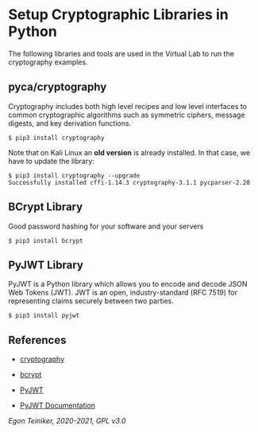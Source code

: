 # Setup Cryptographic Libraries in Python

The following libraries and tools are used in the Virtual Lab to run the cryptography examples.

## pyca/cryptography
Cryptography  includes both high level recipes and low level interfaces to common cryptographic algorithms such as symmetric ciphers, message digests, and key derivation functions.
```
$ pip3 install cryptography
```

Note that on Kali Linux an **old version** is already installed.
In that case, we have to update the library:
```
$ pip3 install cryptography --upgrade
Successfully installed cffi-1.14.3 cryptography-3.1.1 pycparser-2.20
```

## BCrypt Library

Good password hashing for your software and your servers

```
$ pip3 install bcrypt
```

## PyJWT Library

PyJWT is a Python library which allows you to encode and decode JSON Web Tokens (JWT). JWT is an open, industry-standard (RFC 7519) for representing claims securely between two parties.

```
$ pip3 install pyjwt
```



## References
* [cryptography](https://cryptography.io/en/latest/)

* [bcrypt](https://github.com/pyca/bcrypt/)

* [PyJWT](https://github.com/jpadilla/pyjwt)
* [PyJWT Documentation](https://pyjwt.readthedocs.io/en/stable/)

*Egon Teiniker, 2020-2021, GPL v3.0*
